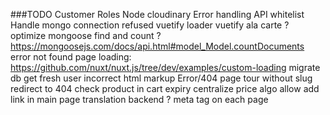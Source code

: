 ###TODO 
Customer Roles
Node cloudinary
Error handling
API whitelist
Handle mongo connection refused
vuetify loader
vuetify ala carte ?
optimize mongoose find and count ? https://mongoosejs.com/docs/api.html#model_Model.countDocuments
error not found page
loading: https://github.com/nuxt/nuxt.js/tree/dev/examples/custom-loading
migrate db
get fresh user
incorrect html markup
Error/404 page
tour without slug redirect to 404
check product in cart expiry 
centralize price algo
allow add link in main page
translation backend ?
meta tag on each page